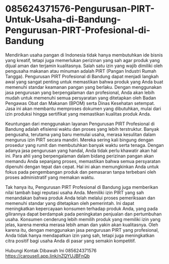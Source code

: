 # 085624371576-Pengurusan-PIRT-Untuk-Usaha-di-Bandung-Pengurusan-PIRT-Profesional-di-Bandung

Mendirikan usaha pangan di Indonesia tidak hanya membutuhkan ide bisnis yang kreatif, tetapi juga memerlukan perizinan yang sah agar produk yang dijual aman dan terjamin kualitasnya. Salah satu izin yang wajib dimiliki oleh pengusaha makanan atau minuman adalah PIRT (Pangan Industri Rumah Tangga). Pengurusan PIRT Profesional di Bandung dapat menjadi langkah awal yang sangat penting untuk memastikan bahwa produk yang Anda buat memenuhi standar keamanan pangan yang berlaku. Dengan menggunakan jasa pengurusan yang berpengalaman dan profesional, Anda akan lebih mudah untuk memenuhi semua persyaratan yang ditetapkan oleh Badan Pengawas Obat dan Makanan (BPOM) serta Dinas Kesehatan setempat. Jasa ini akan membantu memproses dokumen yang dibutuhkan, mulai dari izin produksi hingga sertifikat yang memastikan kualitas produk Anda.

Keuntungan dari menggunakan layanan Pengurusan PIRT Profesional di Bandung adalah efisiensi waktu dan proses yang lebih terstruktur. Banyak pengusaha, terutama yang baru memulai usaha, merasa kesulitan dalam mengurus izin PIRT secara mandiri. Mereka sering kali bingung dengan prosedur yang rumit dan membutuhkan banyak waktu serta tenaga. Dengan adanya jasa pengurusan yang handal, Anda tidak perlu khawatir akan hal ini. Para ahli yang berpengalaman dalam bidang perizinan pangan akan memandu Anda sepanjang proses, memastikan bahwa semua persyaratan dipenuhi dengan tepat dan cepat. Hal ini akan memungkinkan Anda untuk fokus pada pengembangan produk dan pemasaran tanpa terbebani oleh proses administratif yang memakan waktu.

Tak hanya itu, Pengurusan PIRT Profesional di Bandung juga memberikan nilai tambah bagi reputasi usaha Anda. Memiliki izin PIRT yang sah menandakan bahwa produk Anda telah melalui proses pemeriksaan dan memenuhi standar yang ditetapkan oleh pemerintah. Ini dapat meningkatkan kepercayaan konsumen terhadap produk Anda, yang pada gilirannya dapat berdampak pada peningkatan penjualan dan pertumbuhan usaha. Konsumen cenderung lebih memilih produk yang memiliki izin yang jelas, karena mereka merasa lebih aman dan yakin akan kualitasnya. Oleh karena itu, dengan menggunakan jasa pengurusan PIRT yang profesional, Anda tidak hanya mendapatkan izin yang sah, tetapi juga meningkatkan citra positif bagi usaha Anda di pasar yang semakin kompetitif.

Hubungi Kontak Dibawah Ini
085624371576
https://carousell.app.link/nZQYUJBFnQb
